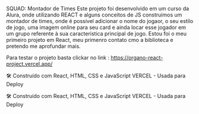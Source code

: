 SQUAD: Montador de Times
Este projeto foi desenvolvido em um curso da Alura, onde utilizando REACT e alguns conceitos de JS construimos um montador de times, onde é possivel adicionar o nome do jogaor, o seu estilo de jogo, uma imagem online para seu card e ainda locar esse jogador em um grupo referente à sua caracteristica principal de jogo. Estou foi o meu primeiro projeto em React, meu primenro contato cmo a biblioteca e pretendo me aprofundar mais.

Para testar o projeto basta clickar no link : https://organo-react-project.vercel.app/

🛠️ Construído com
React, HTML, CSS e JavaScript
VERCEL - Usada para Deploy

🛠️ Construído com
React, HTML, CSS e JavaScript
VERCEL - Usada para Deploy
